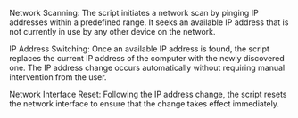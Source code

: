 
Network Scanning: The script initiates a network scan by pinging IP addresses within a predefined range. It seeks an available IP address that is not currently in use by any other device on the network.

IP Address Switching: Once an available IP address is found, the script replaces the current IP address of the computer with the newly discovered one. The IP address change occurs automatically without requiring manual intervention from the user.

Network Interface Reset: Following the IP address change, the script resets the network interface to ensure that the change takes effect immediately.
